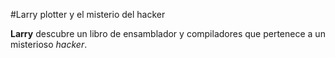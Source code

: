 
#Larry plotter y el misterio del hacker

**Larry** descubre un libro de ensamblador y compiladores que pertenece
a un misterioso *hacker*.
